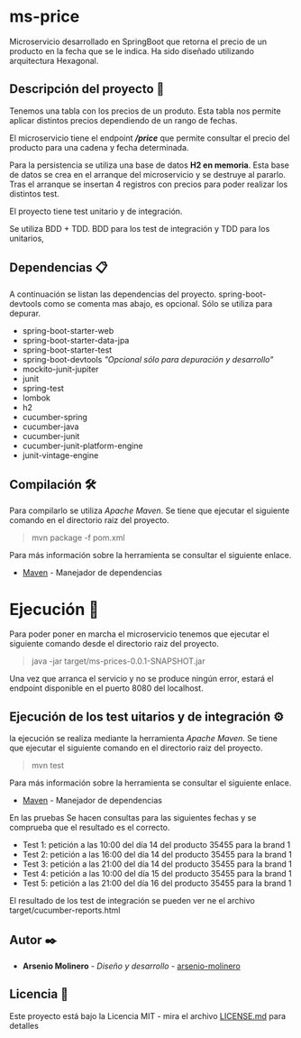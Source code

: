 # ms-price

Microservicio desarrollado en SpringBoot que retorna el precio de un producto en la fecha que se le indica.
Ha sido diseñado utilizando arquitectura Hexagonal.

## Descripción del proyecto 📃

Tenemos una tabla con los precios de un produto. Esta tabla nos permite aplicar distintos precios 
dependiendo de un rango de fechas.

El microservicio tiene el endpoint _**/price**_ que permite consultar el precio del producto para una cadena y fecha determinada.

Para la persistencia se utiliza una base de datos **H2 en memoria**. Esta base de datos se crea en el arranque del microservicio y se destruye al pararlo.
Tras el arranque se insertan 4 registros con precios para poder realizar los distintos test.

El proyecto tiene test unitario y de integración.

Se utiliza BDD + TDD. BDD para los test de integración y TDD para los unitarios,

## Dependencias 📋

A continuación se listan las dependencias del proyecto. spring-boot-devtools como se comenta mas abajo, es opcional. Sólo se utiliza para depurar.

* spring-boot-starter-web
* spring-boot-starter-data-jpa
* spring-boot-starter-test
* spring-boot-devtools _"Opcional sólo para depuración y desarrollo"_
* mockito-junit-jupiter
* junit
* spring-test
* lombok
* h2
* cucumber-spring
* cucumber-java
* cucumber-junit
* cucumber-junit-platform-engine
* junit-vintage-engine

## Compilación 🛠️

Para compilarlo se utiliza _Apache Maven_. Se tiene que ejecutar el siguiente comando en el directorio raiz del proyecto.

> mvn package -f pom.xml

Para más información sobre la herramienta se consultar el siguiente enlace.

* [Maven](https://maven.apache.org/) - Manejador de dependencias

# Ejecución 🚀

Para poder poner en marcha el microservicio tenemos que ejecutar el siguiente comando desde el directorio raiz del proyecto.

> java -jar target/ms-prices-0.0.1-SNAPSHOT.jar

Una vez que arranca el servicio y no se produce ningún error, estará el endpoint disponible en el puerto 8080 del localhost.

## Ejecución de los test uitarios y de integración ⚙️

la ejecución se realiza mediante la herramienta _Apache Maven_. Se tiene que ejecutar el siguiente comando en el directorio raiz del proyecto.

> mvn test

Para más información sobre la herramienta se consultar el siguiente enlace.

* [Maven](https://maven.apache.org/) - Manejador de dependencias

En las pruebas Se hacen consultas para las siguientes fechas y se comprueba que el resultado es el correcto.

* Test 1: petición a las 10:00 del día 14 del producto 35455 para la brand 1
* Test 2: petición a las 16:00 del día 14 del producto 35455 para la brand 1
* Test 3: petición a las 21:00 del día 14 del producto 35455 para la brand 1
* Test 4: petición a las 10:00 del día 15 del producto 35455 para la brand 1
* Test 5: petición a las 21:00 del día 16 del producto 35455 para la brand 1

El resultado de los test de integración se pueden ver ne el archivo target/cucumber-reports.html

## Autor ✒️

* **Arsenio Molinero** - *Diseño y desarrollo* - [arsenio-molinero](https://github.com/arsenio-molinero)

## Licencia 📄

Este proyecto está bajo la Licencia MIT - mira el archivo [LICENSE.md](LICENSE.md) para detalles